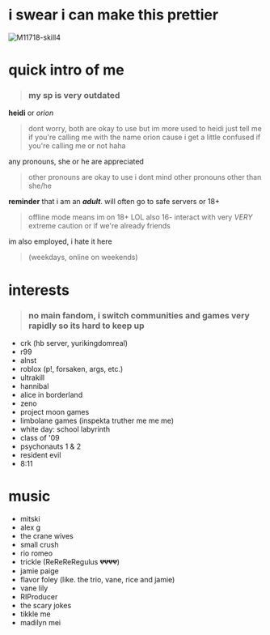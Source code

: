 # i swear i can make this prettier

![M11718-skill4](https://github.com/user-attachments/assets/9bd3c10c-0fd9-4890-85d2-694ab0b2db91) 
# quick intro of me
> ### my sp is very outdated
**heidi** or *orion* 
> dont worry, both are okay to use but im more used to heidi just tell me if you're calling me with the name orion cause i get a little confused if you're calling me or not haha

any pronouns, she or he are appreciated
> other pronouns are okay to use i dont mind other pronouns other than she/he

__reminder__ that i am an ***adult***. will often go to safe servers or 18+
> offline mode means im on 18+ LOL also 16- interact with very *VERY* extreme caution or if we're already friends

im also employed, i hate it here
> (weekdays, online on weekends)

# interests
> ### no main fandom, i switch communities and games very rapidly so its hard to keep up
* crk (hb server, yurikingdomreal)
* r99
* alnst
* roblox (p!, forsaken, args, etc.)
* ultrakill
* hannibal
* alice in borderland
* zeno
* project moon games
* limbolane games (inspekta truther me me me)
* white day: school labyrinth
* class of '09
* psychonauts 1 & 2
* resident evil
* 8:11

# music
* mitski
* alex g
* the crane wives
* small crush
* rio romeo
* trickle (ReReReRegulus 💔💔💔💔)
* jamie paige
* flavor foley (like. the trio, vane, rice and jamie)
* vane lily
* RIProducer
* the scary jokes
* tikkle me
* madilyn mei
